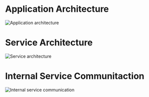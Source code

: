 # Application Architecture
![Application architecture ](https://github.com/mmstf00/spring-boot-microservices/assets/65444856/2aebd67f-c35b-49f7-992a-4f0b83a71c0a)

# Service Architecture
![Service architecture](https://github.com/mmstf00/spring-boot-microservices/assets/65444856/32c1cc98-d9b4-4f1c-962f-c30bb5d1094b)

# Internal Service Communitaction
![Internal service communication](https://github.com/mmstf00/spring-boot-microservices/assets/65444856/1c4aacee-d0d9-4e8a-8004-f1b5a767bfd4)

